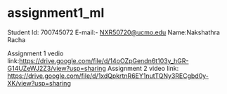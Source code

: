 # assignment1_ml
Student Id:  700745072
E-mail:-  NXR50720@ucmo.edu
Name:Nakshathra Racha

Assignment 1 vedio link:https://drive.google.com/file/d/14oOZpGendn6t103y_hGR-G14UZeWJ2Z3/view?usp=sharing
Assignment 2 video link: https://drive.google.com/file/d/1xdQpkrtnR6EY1nutTQNy3RECgbd0y-XK/view?usp=sharing
